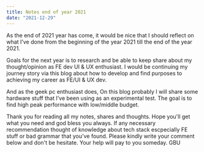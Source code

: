 ```yaml
---
title: Notes end of year 2021 
date: "2021-12-29"
---
```


As the end of 2021 year has come, it would be nice that I should reflect on what I’ve done from the beginning of the year 2021 till the end of the year 2021.

Goals for the next year is to research and be able to keep share about my thought/opinion as FE dev UI & UX enthusiast. I would be continuing my journey story via this blog about how to develop and find purposes to achieving my career as FE/UI & UX dev.

And as the geek pc enthusiast does, On this blog probably I will share some hardware stuff that I’ve been using as an experimental test. The goal is to find high peak performance with low/middle budget.

Thank you for reading all my notes, shares and thoughts. Hope you'll get what you need and god bless you always. If any necessary recommendation thought of knowledge about tech stack escpecially FE stuff or bad grammar that you've found. Please kindly write your comment below and don't be hesitate. Your help will pay to you someday. GBU




